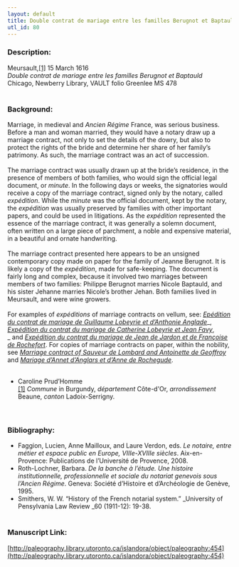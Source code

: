 ```yaml
---
layout: default
title: Double contrat de mariage entre les familles Berugnot et Baptauld
utl_id: 80
---
```


### Description:

Meursault,<a id="_ftnref1">[[1]](#_ftn1)</a> 15 March 1616<br>
_Double contrat de mariage entre les familles Berugnot et Baptauld_<br>
Chicago, Newberry Library, VAULT folio Greenlee MS 478<br>
 <br>


### Background:

Marriage, in medieval and _Ancien Régime_ France, was serious business. Before a man and woman married, they would have a notary draw up a marriage contract, not only to set the details of the dowry, but also to protect the rights of the bride and determine her share of her family’s patrimony. As such, the marriage contract was an act of succession.<br><br>
The marriage contract was usually drawn up at the bride’s residence, in the presence of members of both families, who would sign the official legal document, or _minute_. In the following days or weeks, the signatories would receive a copy of the marriage contract, signed only by the notary, called _expédition_. While the _minute_ was the official document, kept by the notary, the _expédition_ was usually preserved by families with other important papers, and could be used in litigations. As the _expédition_ represented the essence of the marriage contract, it was generally a solemn document, often written on a large piece of parchment, a noble and expensive material, in a beautiful and ornate handwriting.<br><br>
The marriage contract presented here appears to be an unsigned contemporary copy made on paper for the family of Jeanne Berugnot. It is likely a copy of the _expédition_, made for safe-keeping. The document is fairly long and complex, because it involved two marriages between members of two families: Philippe Berugnot marries Nicole Baptauld, and his sister Jehanne marries Nicole’s brother Jehan. Both families lived in Meursault, and were wine growers.<br><br>
For examples of _expéditions_ of marriage contracts on vellum, see: [_Epédition du contrat de mariage de Guillaume Lobeyrie et d’Anthonie Anglade_](https://paleography.library.utoronto.ca/islandora/object/paleography%3A476#caf91ed7-a788-410b-8093-f3d92c85a452)_, _[_Expédition du contrat du mariage de Catherine Lobeyrie et Jean Favy_](https://paleography.library.utoronto.ca/islandora/object/paleography%3A483#dfbb667f-fb18-4d1a-9775-0716c3244fd3)_, _ and [_Expédition du contrat du mariage de Jean de Jardon et de Françoise de Rochefort_](https://paleography.library.utoronto.ca/islandora/object/paleography%3A484#52b4dfe1-d5f3-487c-9d00-866b691aed6b). For copies of marriage contracts on paper, within the nobility, see [_Marriage contract of Sauveur de Lombard and Antoinette de Geoffroy_](https://paleography.library.utoronto.ca/islandora/object/paleography%3A464#b08acd2b-925e-4386-9375-df5790337bce) and [_Mariage d’Annet d’Anglars et d’Anne de Rochegude_](https://paleography.library.utoronto.ca/islandora/object/paleography:487#ee1d4f62-d324-45e4-b528-d23c2d008917).<br><br>
- Caroline Prud’Homme<br>
<a id="_ftn1">[[1]](#_ftnref1)</a> _Commune_ in Burgundy, _département_ Côte-d'Or, _arrondissement_ Beaune, _canton_ Ladoix-Serrigny.<br><br>
 <br>


### Bibliography:

- Faggion, Lucien, Anne Mailloux, and Laure Verdon, eds. _Le notaire, entre métier et espace public en Europe, VIIIe-XVIIIe siècles_. Aix-en-Provence: Publications de l’Université de Provence, 2008.<br>
- Roth-Lochner, Barbara. _De la banche à l’étude. Une histoire institutionnelle, professionnelle et sociale du notariat genevois sous l’Ancien Régime_. Geneva: Société d’Histoire et d’Archéologie de Genève, 1995.<br>
- Smithers, W. W. “History of the French notarial system.” _University of Pensylvania Law Review _60 (1911-12): 19-38.<br>
 <br>


### Manuscript Link:

[http://paleography.library.utoronto.ca/islandora/object/paleography:454](http://paleography.library.utoronto.ca/islandora/object/paleography:454)